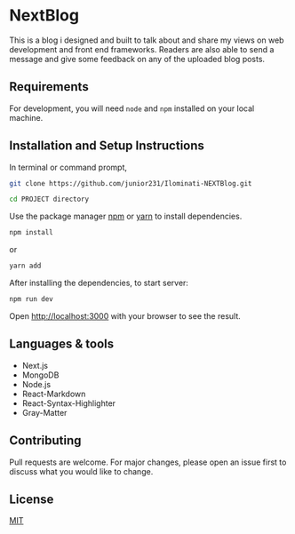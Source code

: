 # NextBlog

This is a blog i designed and built to talk about and share my views on web development and front end frameworks. Readers are also able to send a message and give some feedback on any of the uploaded blog posts.

## Requirements
For development, you will need `node` and `npm` installed on your local machine.

## Installation and Setup Instructions
In terminal or command prompt,

```bash
git clone https://github.com/junior231/Ilominati-NEXTBlog.git 
```
```bash
cd PROJECT directory
```
Use the package manager [npm](https://www.npmjs.com/) or [yarn](https://yarnpkg.com/) to install dependencies.

```bash
npm install 
```
or 

```bash
yarn add 
```
After installing the dependencies, to start server:

```bash
npm run dev
```
Open [http://localhost:3000](http://localhost:3000) with your browser to see the result.

## Languages & tools
- Next.js
- MongoDB 
- Node.js
- React-Markdown 
- React-Syntax-Highlighter
- Gray-Matter 


## Contributing
Pull requests are welcome. For major changes, please open an issue first to discuss what you would like to change.

## License
[MIT](https://choosealicense.com/licenses/mit/)

